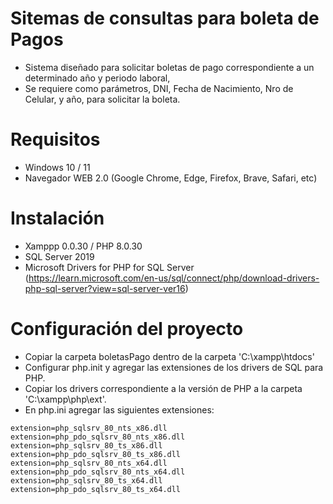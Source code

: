 # Sitemas de consultas para boleta de Pagos
* Sistema diseñado para solicitar boletas de pago correspondiente a un determinado año y periodo laboral,
* Se requiere como parámetros, DNI, Fecha de Nacimiento, Nro de Celular, y año, para solicitar la boleta.

# Requisitos
* Windows 10 / 11
* Navegador WEB 2.0 (Google Chrome, Edge, Firefox, Brave, Safari, etc)

# Instalación
* Xamppp 0.0.30 / PHP 8.0.30
* SQL Server 2019
* Microsoft Drivers for PHP for SQL Server (https://learn.microsoft.com/en-us/sql/connect/php/download-drivers-php-sql-server?view=sql-server-ver16)

# Configuración del proyecto
* Copiar la carpeta boletasPago dentro de la carpeta 'C:\xampp\htdocs'
* Configurar php.init y agregar las extensiones de los drivers de SQL para PHP.
* Copiar los drivers correspondiente a la versión de PHP a la carpeta 'C:\xampp\php\ext'.
* En php.ini agregar las siguientes extensiones:
~~~
extension=php_sqlsrv_80_nts_x86.dll
extension=php_pdo_sqlsrv_80_nts_x86.dll
extension=php_sqlsrv_80_ts_x86.dll
extension=php_pdo_sqlsrv_80_ts_x86.dll
extension=php_sqlsrv_80_nts_x64.dll
extension=php_pdo_sqlsrv_80_nts_x64.dll
extension=php_sqlsrv_80_ts_x64.dll
extension=php_pdo_sqlsrv_80_ts_x64.dll
~~~